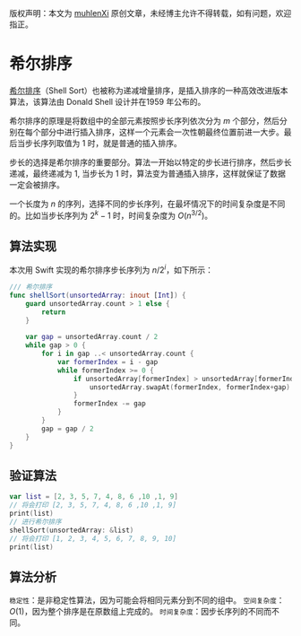 版权声明：本文为 [muhlenXi](http://www.muhlenxi.com) 原创文章，未经博主允许不得转载，如有问题，欢迎指正。

# 希尔排序

[希尔排序](https://zh.wikipedia.org/wiki/%E5%B8%8C%E5%B0%94%E6%8E%92%E5%BA%8F)（Shell Sort）也被称为递减增量排序，是插入排序的一种高效改进版本算法，该算法由 Donald Shell 设计并在1959 年公布的。

希尔排序的原理是将数组中的全部元素按照步长序列依次分为 $m$ 个部分，然后分别在每个部分中进行插入排序，这样一个元素会一次性朝最终位置前进一大步。最后当步长序列取值为 $1$ 时，就是普通的插入排序。

步长的选择是希尔排序的重要部分。算法一开始以特定的步长进行排序，然后步长递减，最终递减为 $1$, 当步长为 1 时，算法变为普通插入排序，这样就保证了数据一定会被排序。

一个长度为 $n$ 的序列，选择不同的步长序列，在最坏情况下的时间复杂度是不同的。比如当步长序列为 $2^k - 1$ 时，时间复杂度为 $O(n^{3/2})$。

## 算法实现

本次用 Swift 实现的希尔排序步长序列为 $n/2^i$，如下所示：

```swift
/// 希尔排序
func shellSort(unsortedArray: inout [Int]) {
    guard unsortedArray.count > 1 else {
        return
    }
    
    var gap = unsortedArray.count / 2
    while gap > 0 {
        for i in gap ..< unsortedArray.count {
            var formerIndex = i - gap
            while formerIndex >= 0 {
                if unsortedArray[formerIndex] > unsortedArray[formerIndex+gap] {
                    unsortedArray.swapAt(formerIndex, formerIndex+gap)
                }
                formerIndex -= gap
            }
        }
        gap = gap / 2
    }
}
```

## 验证算法

```swift
var list = [2, 3, 5, 7, 4, 8, 6 ,10 ,1, 9]
// 将会打印 [2, 3, 5, 7, 4, 8, 6 ,10 ,1, 9]
print(list) 
// 进行希尔排序
shellSort(unsortedArray: &list)
// 将会打印 [1, 2, 3, 4, 5, 6, 7, 8, 9, 10]
print(list)
```

## 算法分析

`稳定性`：是非稳定性算法，因为可能会将相同元素分到不同的组中。
`空间复杂度`：$O(1)$，因为整个排序是在原数组上完成的。
`时间复杂度`：因步长序列的不同而不同。